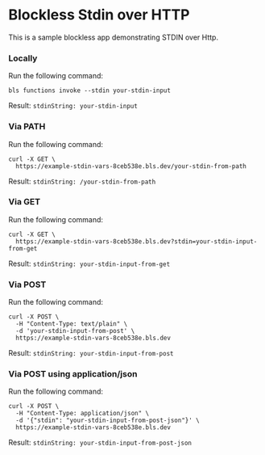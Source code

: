 # Blockless Stdin over HTTP

This is a sample blockless app demonstrating STDIN over Http.

### Locally

Run the following command:

`bls functions invoke --stdin your-stdin-input`

Result:
`stdinString: your-stdin-input`

### Via PATH

Run the following command:

```
curl -X GET \
  https://example-stdin-vars-8ceb538e.bls.dev/your-stdin-from-path
```

Result:
`stdinString: /your-stdin-from-path`

### Via GET

Run the following command:

```
curl -X GET \
  https://example-stdin-vars-8ceb538e.bls.dev?stdin=your-stdin-input-from-get
```

Result:
`stdinString: your-stdin-input-from-get`

### Via POST

Run the following command:

```
curl -X POST \
  -H "Content-Type: text/plain" \
  -d 'your-stdin-input-from-post' \
  https://example-stdin-vars-8ceb538e.bls.dev
```

Result:
`stdinString: your-stdin-input-from-post`

### Via POST using application/json

Run the following command:

```
curl -X POST \
  -H "Content-Type: application/json" \
  -d '{"stdin": "your-stdin-input-from-post-json"}' \
  https://example-stdin-vars-8ceb538e.bls.dev
```

Result:
`stdinString: your-stdin-input-from-post-json`
